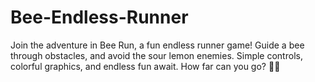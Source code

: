 # Bee-Endless-Runner
Join the adventure in Bee Run, a fun endless runner game! Guide a bee through obstacles, and avoid the sour lemon enemies. Simple controls, colorful graphics, and endless fun await. How far can you go? 🐝🍋
